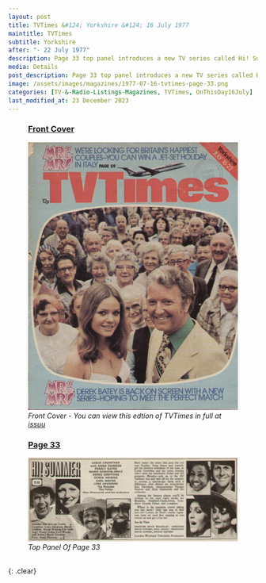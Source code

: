 ```yaml
---
layout: post
title: TVTimes &#124; Yorkshire &#124; 16 July 1977
maintitle: TVTimes
subtitle: Yorkshire
after: "- 22 July 1977"
description: Page 33 top panel introduces a new TV series called Hi! Summer.
media: Details
post_description: Page 33 top panel introduces a new TV series called Hi! Summer.
image: /assets/images/magazines/1977-07-16-tvtimes-page-33.png
categories: [TV-&-Radio-Listings-Magazines, TVTimes, OnThisDay16July]
last_modified_at: 23 December 2023
---
```


<figure class="fig1">
<h3 id="front-cover"><a href="#front-cover">Front Cover</a></h3>
<a href="/assets/images/magazines/1977-07-16-tvtimes-front-cover.png"><img src="/assets/images/magazines/1977-07-16-tvtimes-front-cover.png" class="full-width zoom-in"/></a>
<cite>Front Cover - You can view this edtion of TVTimes in full at <a class="external-link" href="https://issuu.com/radiosoundsfamiliar/docs/july2016th20197720nfpa">issuu</a></cite>
</figure>

<figure class="fig2">
<h3 id="panel"><a href="#panel">Page 33</a></h3>
<a href="/assets/images/magazines/1977-07-16-tvtimes-page-33.png"><img src="/assets/images/magazines/1977-07-16-tvtimes-page-33.png" class="full-width zoom-in"/></a>
<cite>Top Panel Of Page 33</cite>
</figure>

<br />{: .clear}

